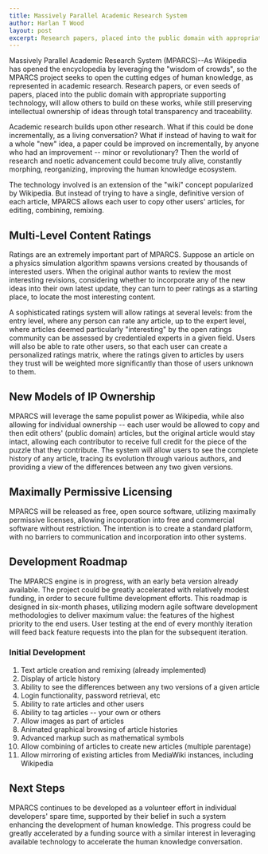 ```yaml
---
title: Massively Parallel Academic Research System
author: Harlan T Wood
layout: post
excerpt: Research papers, placed into the public domain with appropriate supporting technology, will allow others to build on these works, while still preserving intellectual ownership of ideas through total transparency and traceability.
---
```


Massively Parallel Academic Research System (MPARCS)--As Wikipedia has opened the encyclopedia by leveraging the "wisdom of crowds", so the MPARCS project seeks to open the cutting edges of human knowledge, as represented in academic research. Research papers, or even seeds of papers, placed into the public domain with appropriate supporting technology, will allow others to build on these works, while still preserving intellectual ownership of ideas through total transparency and traceability.

Academic research builds upon other research. What if this could be done incrementally, as a living conversation? What if instead of having to wait for a whole "new" idea, a paper could be improved on incrementally, by anyone who had an improvement -- minor or revolutionary? Then the world of research and noetic advancement could become truly alive, constantly morphing, reorganizing, improving the human knowledge ecosystem.

The technology involved is an extension of the "wiki" concept popularized by Wikipedia. But instead of trying to have a single, definitive version of each article, MPARCS allows each user to copy other users' articles, for editing, combining, remixing.

Multi-Level Content Ratings
---------------------------

Ratings are an extremely important part of MPARCS. Suppose an article on a physics simulation algorithm spawns versions created by thousands of interested users. When the original author wants to review the most interesting revisions, considering whether to incorporate any of the new ideas into their own latest update, they can turn to peer ratings as a starting place, to locate the most interesting content.

A sophisticated ratings system will allow ratings at several levels: from the entry level, where any person can rate any article, up to the expert level, where articles deemed particularly "interesting" by the open ratings community can be assessed by credentialed experts in a given field. Users will also be able to rate other users, so that each user can create a personalized ratings matrix, where the ratings given to articles by users they trust will be weighted more significantly than those of users unknown to them.

New Models of IP Ownership
--------------------------

MPARCS will leverage the same populist power as Wikipedia, while also allowing for individual ownership -- each user would be allowed to copy and then edit others' (public domain) articles, but the original article would stay intact, allowing each contributor to receive full credit for the piece of the puzzle that they contribute. The system will allow users to see the complete history of any article, tracing its evolution through various authors, and providing a view of the differences between any two given versions.

Maximally Permissive Licensing
------------------------------

MPARCS will be released as free, open source software, utilizing maximally permissive licenses, allowing incorporation into free and commercial software without restriction. The intention is to create a standard platform, with no barriers to communication and incorporation into other systems.

Development Roadmap
-------------------

The MPARCS engine is in progress, with an early beta version already available. The project could be greatly accelerated with relatively modest funding, in order to secure fulltime development efforts. This roadmap is designed in six-month phases, utilizing modern agile software development methodologies to deliver maximum value: the features of the highest priority to the end users. User testing at the end of every monthly iteration will feed back feature requests into the plan for the subsequent iteration.

### Initial Development

<ol>
	<li>Text article creation and remixing (already implemented)</li>
	<li>Display of article history</li>
	<li>Ability to see the differences between any two versions of a given article</li>
	<li>Login functionality, password retrieval, etc</li>
	<li>Ability to rate articles and other users</li>
	<li>Ability to tag articles -- your own or others</li>
	<li>Allow images as part of articles</li>
	<li>Animated graphical browsing of article histories</li>
	<li>Advanced markup such as mathematical symbols</li>
	<li>Allow combining of articles to create new articles (multiple parentage)</li>
	<li>Allow mirroring of existing articles from MediaWiki instances, including Wikipedia</li>
</ol>

Next Steps
----------

MPARCS continues to be developed as a volunteer effort in individual developers' spare time, supported by their belief in such a system enhancing the development of human knowledge. This progress could be greatly accelerated by a funding source with a similar interest in leveraging available technology to accelerate the human knowledge conversation.
